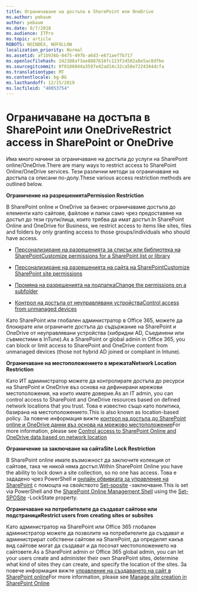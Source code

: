 ```yaml
---
title: Ограничаване на достъпа в SharePoint или OneDrive
ms.author: pebaum
author: pebaum
ms.date: 8/7/2018
ms.audience: ITPro
ms.topic: article
ROBOTS: NOINDEX, NOFOLLOW
localization_priority: Normal
ms.assetid: af1b936b-0475-497b-a6d3-e671aef7b717
ms.openlocfilehash: 242388af3ae8887616fc123f24502a8e5ac8dfbe
ms.sourcegitcommit: 0f0186044a3597e42ad14c32ca58e7224344dcfa
ms.translationtype: MT
ms.contentlocale: bg-BG
ms.lasthandoff: 12/15/2019
ms.locfileid: "40053754"
---
```

# <a name="restrict-access-in-sharepoint-or-onedrive"></a><span data-ttu-id="5d46c-102">Ограничаване на достъпа в SharePoint или OneDrive</span><span class="sxs-lookup"><span data-stu-id="5d46c-102">Restrict access in SharePoint or OneDrive</span></span>

<span data-ttu-id="5d46c-103">Има много начини за ограничаване на достъпа до услуги на SharePoint online/OneDrive.</span><span class="sxs-lookup"><span data-stu-id="5d46c-103">There are many ways to restrict access to SharePoint Online/OneDrive services.</span></span> <span data-ttu-id="5d46c-104">Тези различни методи за ограничаване на достъпа са описани по-долу.</span><span class="sxs-lookup"><span data-stu-id="5d46c-104">These various access restriction methods are outlined below.</span></span> 

<span data-ttu-id="5d46c-105">**Ограничение на разрешенията**</span><span class="sxs-lookup"><span data-stu-id="5d46c-105">**Permission Restriction**</span></span>

<span data-ttu-id="5d46c-106">В SharePoint online и OneDrive за бизнес ограничаваме достъпа до елементи като сайтове, файлове и папки само чрез предоставяне на достъп до тези групи/лица, които трябва да имат достъп.</span><span class="sxs-lookup"><span data-stu-id="5d46c-106">In SharePoint Online and OneDrive for Business, we restrict access to items like sites, files and folders by only granting access to those groups/individuals who should have access.</span></span>

- [<span data-ttu-id="5d46c-107">Персонализиране на разрешенията за списък или библиотека на SharePoint</span><span class="sxs-lookup"><span data-stu-id="5d46c-107">Customize permissions for a SharePoint list or library</span></span>](https://support.office.com/article/Customize-permissions-for-a-SharePoint-list-or-library-02d770f3-59eb-4910-a608-5f84cc297782)

- [<span data-ttu-id="5d46c-108">Персонализиране на разрешенията на сайта на SharePoint</span><span class="sxs-lookup"><span data-stu-id="5d46c-108">Customize SharePoint site permissions</span></span>](https://docs.microsoft.com/sharepoint/customize-sharepoint-site-permissions)

- [<span data-ttu-id="5d46c-109">Промяна на разрешенията на подпапка</span><span class="sxs-lookup"><span data-stu-id="5d46c-109">Change the permissions on a subfolder</span></span>](https://support.office.com/article/Change-the-permissions-on-a-subfolder-5427BD7C-F20A-4F75-8CF2-5359DD45A1A6)

- [<span data-ttu-id="5d46c-110">Контрол на достъпа от неуправлявани устройства</span><span class="sxs-lookup"><span data-stu-id="5d46c-110">Control access from unmanaged devices</span></span>](https://docs.microsoft.com/sharepoint/control-access-from-unmanaged-devices)

<span data-ttu-id="5d46c-111">Като SharePoint или глобален администратор в Office 365, можете да блокирате или ограничите достъпа до съдържание на SharePoint и OneDrive от неуправлявани устройства (хибридни AD, Съединени или съвместими в InTune).</span><span class="sxs-lookup"><span data-stu-id="5d46c-111">As a SharePoint or global admin in Office 365, you can block or limit access to SharePoint and OneDrive content from unmanaged devices (those not hybrid AD joined or compliant in Intune).</span></span>

<span data-ttu-id="5d46c-112">**Ограничаване на местоположението в мрежата**</span><span class="sxs-lookup"><span data-stu-id="5d46c-112">**Network Location Restriction**</span></span>

<span data-ttu-id="5d46c-113">Като ИТ администратор можете да контролирате достъпа до ресурси на SharePoint и OneDrive въз основа на дефинирани мрежови местоположения, на които имате доверие.</span><span class="sxs-lookup"><span data-stu-id="5d46c-113">As an IT admin, you can control access to SharePoint and OneDrive resources based on defined network locations that you trust.</span></span> <span data-ttu-id="5d46c-114">Това е известно също като политика, базирана на местоположението.</span><span class="sxs-lookup"><span data-stu-id="5d46c-114">This is also known as location-based policy.</span></span> <span data-ttu-id="5d46c-115">За повече информация вижте [контрол на достъпа до SharePoint online и OneDrive данни въз основа на мрежово местоположение](https://docs.microsoft.com/sharepoint/control-access-based-on-network-location)</span><span class="sxs-lookup"><span data-stu-id="5d46c-115">For more information, please see [Control access to SharePoint Online and OneDrive data based on network location](https://docs.microsoft.com/sharepoint/control-access-based-on-network-location)</span></span>

<span data-ttu-id="5d46c-116">**Ограничение за заключване на сайта**</span><span class="sxs-lookup"><span data-stu-id="5d46c-116">**Site Lock Restriction**</span></span> 

<span data-ttu-id="5d46c-117">В SharePoint online имате възможност да заключите колекция от сайтове, така че никой няма достъп.</span><span class="sxs-lookup"><span data-stu-id="5d46c-117">Within SharePoint Online you have the ability to lock down a site collection, so no one has access.</span></span> <span data-ttu-id="5d46c-118">Това е зададено чрез PowerShell и [онлайн обвивката за управление на SharePoint](https://docs.microsoft.com/powershell/sharepoint/sharepoint-online/connect-sharepoint-online?view=sharepoint-ps) с помощта на свойството [Set-sposite](https://docs.microsoft.com/powershell/module/sharepoint-online/set-sposite?view=sharepoint-ps) -заключване.</span><span class="sxs-lookup"><span data-stu-id="5d46c-118">This is set via PowerShell and the [SharePoint Online Management Shell](https://docs.microsoft.com/powershell/sharepoint/sharepoint-online/connect-sharepoint-online?view=sharepoint-ps) using the [Set-SPOSite](https://docs.microsoft.com/powershell/module/sharepoint-online/set-sposite?view=sharepoint-ps) -LockState property.</span></span>

<span data-ttu-id="5d46c-119">**Ограничаване на потребителите да създават сайтове или подстраници**</span><span class="sxs-lookup"><span data-stu-id="5d46c-119">**Restrict users from creating sites or subsites**</span></span>

<span data-ttu-id="5d46c-120">Като администратор на SharePoint или Office 365 глобален администратор можете да позволите на потребителите да създават и администрират собствени сайтове на SharePoint, да определят какъв вид сайтове могат да създават и да посочат местоположението на сайтовете.</span><span class="sxs-lookup"><span data-stu-id="5d46c-120">As a SharePoint admin or Office 365 global admin, you can let your users create and administer their own SharePoint sites, determine what kind of sites they can create, and specify the location of the sites.</span></span> <span data-ttu-id="5d46c-121">За повече информация вижте [управление на създаването на сайт в SharePoint online](https://docs.microsoft.com/sharepoint/manage-site-creation)</span><span class="sxs-lookup"><span data-stu-id="5d46c-121">For more information, please see [Manage site creation in SharePoint Online](https://docs.microsoft.com/sharepoint/manage-site-creation)</span></span>

